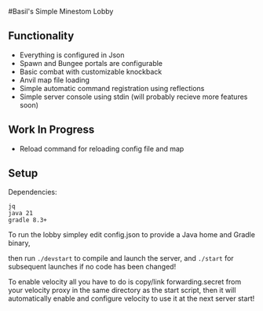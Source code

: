 #Basil's Simple Minestom Lobby
## Functionality
- Everything is configured in Json
- Spawn and Bungee portals are configurable
- Basic combat with customizable knockback
- Anvil map file loading
- Simple automatic command registration using reflections
- Simple server console using stdin (will probably recieve more features soon)

## Work In Progress
- Reload command for reloading config file and map

## Setup
Dependencies:

	jq
	java 21
	gradle 8.3+

To run the lobby simpley edit config.json to provide a Java home and Gradle binary,

then run `./devstart` to compile and launch the server, and `./start` for subsequent launches if no code has been changed!

To enable velocity all you have to do is copy/link forwarding.secret from your velocity proxy in the same directory as the start script, then it will automatically enable and configure velocity to use it at the next server start!
